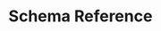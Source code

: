 ---
title: Schema Reference
description: OSCAL Schema Reference
permalink: /docs/schemas/oscal-profile-xml/
layout: schemas
sidenav: schemas
subnav: true
schema: oscal-profile-xml
---